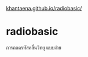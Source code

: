 [khantaena.github.io/radiobasic/](http://khantaena.github.io/radiobasic/)

# radiobasic
การถอดรหัสคลื่นวิทยุ แบบง่าย
